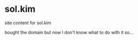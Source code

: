 # sol.kim
site content for sol.kim 

bought the domain but now I don't know what to do with it so...
